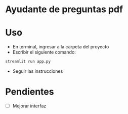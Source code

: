 # Ayudante de preguntas pdf


# Uso

- En terminal, ingresar a la carpeta del proyecto
- Escribir el siguiente comando:

```bash
streamlit run app.py
```

- Seguir las instrucciones


# Pendientes

- [ ] Mejorar interfaz




